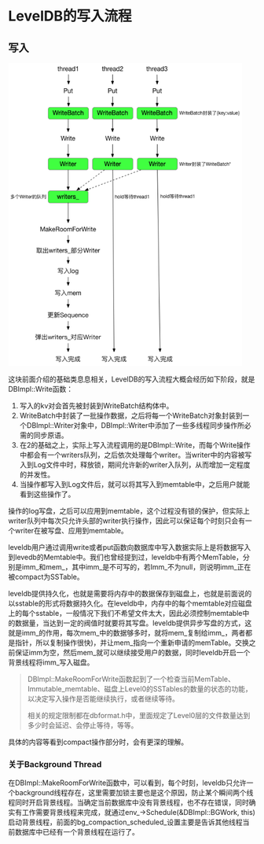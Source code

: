 # LevelDB的写入流程

## 写入

<img src="./assets/Write.png" alt="Write" style="zoom: 80%;" />

这块前面介绍的基础类息息相关，LevelDB的写入流程大概会经历如下阶段，就是DBImpl::Write函数：

1. 写入的kv对会首先被封装到WriteBatch结构体中。
2. WriteBatch中封装了一批操作数据，之后将每一个WriteBatch对象封装到一个DBImpl::Writer对象中，DBImpl::Writer中添加了一些多线程同步操作所必需的同步原语。
3. 在2的基础之上，实际上写入流程调用的是DBImpl::Write，而每个Write操作中都会有一个writers队列，之后依次处理每个writer。当writer中的内容被写入到Log文件中时，释放锁，期间允许新的writer入队列，从而增加一定程度的并发性。
4. 当操作都写入到Log文件后，就可以将其写入到memtable中，之后用户就能看到这些操作了。

操作的log写盘，之后可以应用到memtable，这个过程没有锁的保护，但实际上writer队列中每次只允许头部的writer执行操作，因此可以保证每个时刻只会有一个writer在被写盘、应用到memtable。

leveldb用户通过调用write或者put函数向数据库中写入数据实际上是将数据写入到levedb的Memtable中。我们也曾经提到过，leveldb中有两个MemTable，分别是imm_和mem\_，其中imm\_是不可写的，若Imm\_不为null，则说明imm\_正在被compact为SSTable。

leveldb提供持久化，也就是需要将内存中的数据保存到磁盘上，也就是前面说的以sstable的形式将数据持久化。在leveldb中，内存中的每个memtable对应磁盘上的每个sstable，一般情况下我们不希望文件太大，因此必须控制memtable中的数据量，当达到一定的阀值时就要将其写盘。leveldb提供异步写盘的方式，这就是imm\_的作用，每次mem\_中的数据够多时，就将mem\_复制给imm\_，两者都是指针，所以复制操作很快)，并让mem\_指向一个重新申请的memTable。交换之前保证imm为空，然后mem\_就可以继续接受用户的数据，同时leveldb开启一个背景线程将imm_写入磁盘。

> DBImpl::MakeRoomForWrite函数起到了一个检查当前MemTable、Immutable_memtable、磁盘上Level0的SSTables的数量的状态的功能，以决定写入操作是否能继续执行，或者继续等待。
>
> 相关的规定限制都在dbformat.h中，里面规定了Level0层的文件数量达到多少时会延迟、会停止等待，等等。

具体的内容等看到compact操作部分时，会有更深的理解。

### 关于Background Thread

在DBImpl::MakeRoomForWrite函数中，可以看到，每个时刻，leveldb只允许一个background线程存在，这里需要加锁主要也是这个原因，防止某个瞬间两个线程同时开启背景线程。当确定当前数据库中没有背景线程，也不存在错误，同时确实有工作需要背景线程来完成，就通过env\_->Schedule(&DBImpl::BGWork, this)启动背景线程，前面的bg_compaction_scheduled_设置主要是告诉其他线程当前数据库中已经有一个背景线程在运行了。
